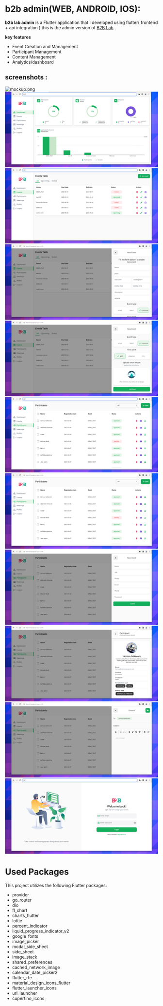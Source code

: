 # b2b admin(WEB, ANDROID, IOS):

**b2b lab admin** is a Flutter application that i developed using flutter( frontend + api integration ) this is the admin version of [B2B Lab](https://github.com/zam101/b2blab) .

**key features**

- Event Creation and Management
- Participant Management
- Content Management
- Analytics/dashboard

## screenshots :
![mockup.png](./screenshots/mockup.png) 
![screenshot.png](./screenshots/Screenshot1.png) 
![screenshot.png](./screenshots/Screenshot2.png) 
![screenshot.png](./screenshots/Screenshot3.png) 
![screenshot.png](./screenshots/Screenshot4.png) 
![screenshot.png](./screenshots/Screenshot5.png) 
![screenshot.png](./screenshots/Screenshot6.png) 
![screenshot.png](./screenshots/Screenshot7.png) 
![screenshot.png](./screenshots/Screenshot8.png) 
![screenshot.png](./screenshots/Screenshot9.png) 
![screenshot.png](./screenshots/Screenshot10.png)

# Used Packages

This project utilizes the following Flutter packages:

- provider 
- go_router
- dio
- fl_chart
- charts_flutter
- lottie
- percent_indicator
- liquid_progress_indicator_v2
- google_fonts
- image_picker
- modal_side_sheet
- side_sheet 
- image_stack 
- shared_preferences 
- cached_network_image 
- calendar_date_picker2 
- flutter_rte
- material_design_icons_flutter 
- flutter_launcher_icons 
- url_launcher 
- cupertino_icons
